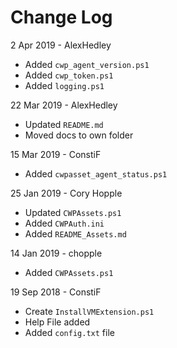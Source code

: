 # Change Log

2 Apr 2019 - AlexHedley
- Added `cwp_agent_version.ps1`
- Added `cwp_token.ps1`
- Added `logging.ps1`

22 Mar 2019 - AlexHedley
- Updated `README.md`
- Moved docs to own folder

15 Mar 2019 - ConstiF 
- Added `cwpasset_agent_status.ps1`

25 Jan 2019 - Cory Hopple
- Updated `CWPAssets.ps1`
- Added `CWPAuth.ini`
- Added `README_Assets.md`

14 Jan 2019 - chopple
- Added `CWPAssets.ps1`

19 Sep 2018 - ConstiF 
- Create `InstallVMExtension.ps1`
- Help File added
- Added `config.txt` file